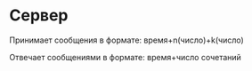 # Сервер 
Принимает сообщения в формате: время+n(число)+k(число)

Отвечает сообщениями в формате: время+число сочетаний 
